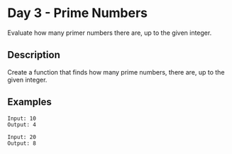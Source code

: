 # Day 3 - Prime Numbers
Evaluate how many primer numbers there are, up to the given integer.

## Description
Create a function that finds how many prime numbers, there are, up to the given integer.
## Examples
```
Input: 10
Output: 4
```

```
Input: 20
Output: 8
```